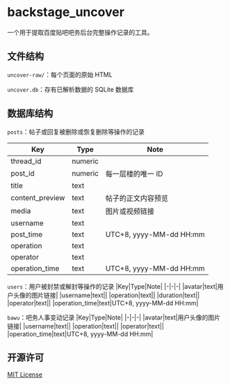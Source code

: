 # backstage_uncover
一个用于提取百度贴吧吧务后台完整操作记录的工具。

## 文件结构
`uncover-raw/`：每个页面的原始 HTML

`uncover.db`：存有已解析数据的 SQLite 数据库

## 数据库结构
`posts`：帖子或回复被删除或恢复删除等操作的记录

|Key|Type|Note|
|-|-|-|
|thread_id|numeric||
|post_id|numeric|每一层楼的唯一 ID|
|title|text||
|content_preview|text|帖子的正文内容预览|
|media|text|图片或视频链接|
|username|text||
|post_time|text|UTC+8, yyyy-MM-dd HH:mm|
|operation|text||
|operator|text||
|operation_time|text|UTC+8, yyyy-MM-dd HH:mm|

`users`：用户被封禁或解封等操作的记录
|Key|Type|Note|
|-|-|-|
|avatar|text|用户头像的图片链接|
|username|text||
|operation|text||
|duration|text||
|operator|text||
|operation_time|text|UTC+8, yyyy-MM-dd HH:mm|

`bawu`：吧务人事变动记录
|Key|Type|Note|
|-|-|-|
|avatar|text|用户头像的图片链接|
|username|text||
|operation|text||
|operator|text||
|operation_time|text|UTC+8, yyyy-MM-dd HH:mm|

## 开源许可
[MIT License](https://opensource.org/licenses/MIT)
